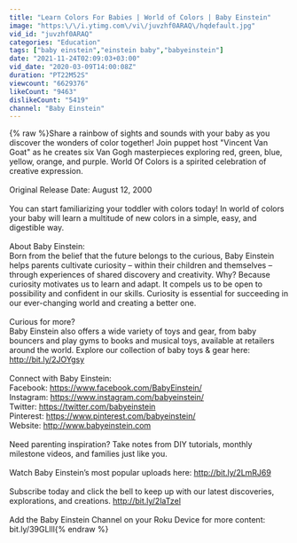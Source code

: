 ```yaml
---
title: "Learn Colors For Babies | World of Colors | Baby Einstein"
image: "https:\/\/i.ytimg.com\/vi\/juvzhf0ARAQ\/hqdefault.jpg"
vid_id: "juvzhf0ARAQ"
categories: "Education"
tags: ["baby einstein","einstein baby","babyeinstein"]
date: "2021-11-24T02:09:03+03:00"
vid_date: "2020-03-09T14:00:08Z"
duration: "PT22M52S"
viewcount: "6629376"
likeCount: "9463"
dislikeCount: "5419"
channel: "Baby Einstein"
---
```

{% raw %}Share a rainbow of sights and sounds with your baby as you discover the wonders of color together! Join puppet host &quot;Vincent Van Goat&quot; as he creates six Van Gogh masterpieces exploring red, green, blue, yellow, orange, and purple. World Of Colors is a spirited celebration of creative expression.<br /><br />Original Release Date: August 12, 2000<br /><br />You can start familiarizing your toddler with colors today! In world of colors your baby will learn a multitude of new colors in a simple, easy, and digestible way. <br /><br />About Baby Einstein: <br />Born from the belief that the future belongs to the curious, Baby Einstein helps parents cultivate curiosity – within their children and themselves – through experiences of shared discovery and creativity. Why? Because curiosity motivates us to learn and adapt. It compels us to be open to possibility and confident in our skills. Curiosity is essential for succeeding in our ever-changing world and creating a better one.<br /> <br />Curious for more? <br />Baby Einstein also offers a wide variety of toys and gear, from baby bouncers and play gyms to books and musical toys, available at retailers around the world. Explore our collection of baby toys &amp; gear here: <a rel="nofollow" target="blank" href="http://bit.ly/2JOYgsy">http://bit.ly/2JOYgsy</a><br /><br />Connect with Baby Einstein: <br />Facebook: <a rel="nofollow" target="blank" href="https://www.facebook.com/BabyEinstein/">https://www.facebook.com/BabyEinstein/</a>   <br />Instagram: <a rel="nofollow" target="blank" href="https://www.instagram.com/babyeinstein/">https://www.instagram.com/babyeinstein/</a>  <br />Twitter: <a rel="nofollow" target="blank" href="https://twitter.com/babyeinstein">https://twitter.com/babyeinstein</a>  <br />Pinterest: <a rel="nofollow" target="blank" href="https://www.pinterest.com/babyeinstein/">https://www.pinterest.com/babyeinstein/</a> <br />Website: <a rel="nofollow" target="blank" href="http://www.babyeinstein.com">http://www.babyeinstein.com</a><br /><br />Need parenting inspiration? Take notes from DIY tutorials, monthly milestone videos, and families just like you. <br /><br />Watch Baby Einstein’s most popular uploads here: <a rel="nofollow" target="blank" href="http://bit.ly/2LmRJ69">http://bit.ly/2LmRJ69</a><br /><br />Subscribe today and click the bell to keep up with our latest discoveries, explorations, and creations. <a rel="nofollow" target="blank" href="http://bit.ly/2laTzel">http://bit.ly/2laTzel</a><br /><br />Add the Baby Einstein Channel on your Roku Device for more content: bit.ly/39GLlll{% endraw %}
